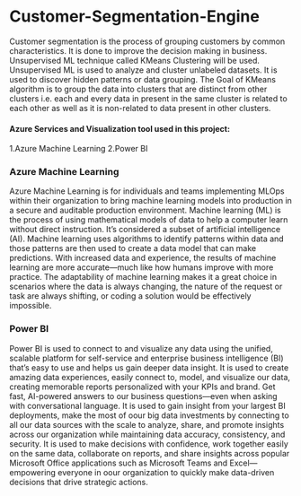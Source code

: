 # Customer-Segmentation-Engine
Customer segmentation is the process of grouping customers by common characteristics. 
It is done to improve the decision making in business. Unsupervised ML technique called KMeans Clustering will be used. 
Unsupervised ML is used to analyze and cluster unlabeled datasets. It is used to discover hidden patterns or data grouping.
The Goal of KMeans algorithm is to group the data into clusters that are distinct from other clusters i.e. each and every data in present in the same cluster is related to each other as well as it is non-related to data present in other clusters.


#### Azure Services and Visualization tool used in this project:
1.Azure Machine Learning
2.Power BI


### Azure Machine Learning
Azure Machine Learning is for individuals and teams implementing MLOps within their organization to bring machine learning models into production in a secure and auditable production environment.
Machine learning (ML) is the process of using mathematical models of data to help a computer learn without direct instruction. It’s considered a subset of artificial intelligence (AI). Machine learning uses algorithms to identify patterns within data and those patterns are then used to create a data model that can make predictions. With increased data and experience, the results of machine learning are more accurate—much like how humans improve with more practice.
The adaptability of machine learning makes it a great choice in scenarios where the data is always changing, the nature of the request or task are always shifting, or coding a solution would be effectively impossible.


### Power BI
Power BI is used to connect to and visualize any data using the unified, scalable platform for self-service and enterprise business intelligence (BI) that’s easy to use and helps us gain deeper data insight. It is used to create amazing data experiences, easily connect to, model, and visualize our data, creating memorable reports personalized with your KPIs and brand. Get fast, AI-powered answers to our business questions—even when asking with conversational language.
It is used to gain insight from your largest BI deployments, make the most of oour big data investments by connecting to all our data sources with the scale to analyze, share, and promote insights across our organization while maintaining data accuracy, consistency, and security.
It is used to make decisions with confidence, work together easily on the same data, collaborate on reports, and share insights across popular Microsoft Office applications such as Microsoft Teams and Excel—empowering everyone in oour organization to quickly make data-driven decisions that drive strategic actions.




